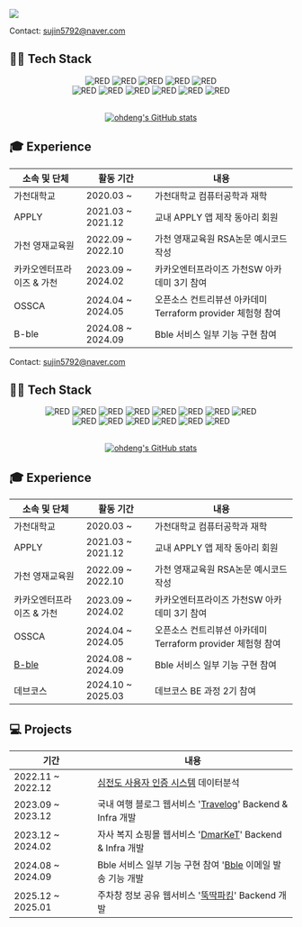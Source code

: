 ![](https://capsule-render.vercel.app/api?type=waving&height=150&text=Introduce🙋‍♀️&section=header&color=CDE4AD&fontSize=30&animation=twinkling )


<h> Contact: sujin5792@naver.com </h>

<h2>👨‍💻 Tech Stack  </h2>

<div align=center>
<div>
  <img alt="RED" src ="https://img.shields.io/badge/JAVA-004027.svg?&style=for-the-badge&logo=Jameson&logoColor=white"/>
<img alt="RED" src ="https://img.shields.io/badge/SPRING-6DB33F.svg?&style=for-the-badge&logo=Spring&logoColor=white"/>
<img alt="RED" src ="https://img.shields.io/badge/MySQL-4479A1.svg?&style=for-the-badge&logo=MYSQL&logoColor=white"/>
<img alt="RED" src ="https://img.shields.io/badge/MariaDB-003545.svg?&style=for-the-badge&logo=MariaDB&logoColor=white"/>
<img alt="RED" src ="https://img.shields.io/badge/Intellij-000000.svg?&style=for-the-badge&logo=intellijidea&logoColor=white"/>
  
</div>

<div>
<img alt="RED" src ="https://img.shields.io/badge/elasticsearch-005571.svg?&style=for-the-badge&logo=elasticsearch&logoColor=white"/>
<img alt="RED" src ="https://img.shields.io/badge/githubactions-2088FF.svg?&style=for-the-badge&logo=githubactions&logoColor=white"/>
<img alt="RED" src ="https://img.shields.io/badge/docker-2496ED.svg?&style=for-the-badge&logo=docker&logoColor=white"/>
<img alt="RED" src ="https://img.shields.io/badge/aws-232F3E.svg?&style=for-the-badge&logo=amazonwebservices&logoColor=white"/> 
<img alt="RED" src ="https://img.shields.io/badge/linux-FCC624.svg?&style=for-the-badge&logo=linux&logoColor=white"/>
<img alt="RED" src ="https://img.shields.io/badge/terraform-844FBA.svg?&style=for-the-badge&logo=terraform&logoColor=white"/>

</div>
</div>

</br>
<div align=center>
  
[![ohdeng's GitHub stats](https://github-readme-stats.vercel.app/api?username=ohdeng02&theme=blue_navy&show_icons=true&hide=stars)](https://github.com/anuraghazra/github-readme-stats)
</div>

<h2>🎓 Experience</h2>

|소속 및 단체|활동 기간|내용|
|---|---|---|
|가천대학교| 2020.03 ~ | 가천대학교 컴퓨터공학과 재학
|APPLY| 2021.03 ~ 2021.12| 교내 APPLY 앱 제작 동아리 회원
|가천 영재교육원|2022.09 ~ 2022.10| 가천 영재교육원 RSA논문 예시코드 작성 |
|카카오엔터프라이즈 & 가천|2023.09 ~ 2024.02| 카카오엔터프라이즈 가천SW 아카데미 3기 참여
|OSSCA| 2024.04 ~ 2024.05| 오픈소스 컨트리뷰션 아카데미 Terraform provider 체험형 참여
|B-ble| 2024.08 ~ 2024.09| Bble 서비스 일부 기능 구현 참여


<h> Contact: sujin5792@naver.com </h>

<h2>👨‍💻 Tech Stack  </h2>

<div align=center>
<div>
<img alt="RED" src ="https://img.shields.io/badge/JAVA-004027.svg?&style=for-the-badge&logo=Jameson&logoColor=white"/>
<img alt="RED" src ="https://img.shields.io/badge/SPRING-6DB33F.svg?&style=for-the-badge&logo=Spring&logoColor=white"/>
<img alt="RED" src ="https://img.shields.io/badge/MySQL-4479A1.svg?&style=for-the-badge&logo=MYSQL&logoColor=white"/>
<img alt="RED" src ="https://img.shields.io/badge/MariaDB-003545.svg?&style=for-the-badge&logo=MariaDB&logoColor=white"/>
<img alt="RED" src ="https://img.shields.io/badge/Spring_Security-6DB33F?style=for-the-badge&logo=spring-security&logoColor=white"/>
<img alt="RED" src ="https://img.shields.io/badge/JWT-000000?style=for-the-badge&logo=jsonwebtokens&logoColor=white"/>
<img alt="RED" src ="https://img.shields.io/badge/OAuth_2.0-3C3C3C?style=for-the-badge&logo=auth0&logoColor=white"/>
<img alt="RED" src ="https://img.shields.io/badge/Intellij-000000.svg?&style=for-the-badge&logo=intellijidea&logoColor=white"/>
  
</div>

<div>
<img alt="RED" src ="https://img.shields.io/badge/elasticsearch-005571.svg?&style=for-the-badge&logo=elasticsearch&logoColor=white"/>
<img alt="RED" src ="https://img.shields.io/badge/githubactions-2088FF.svg?&style=for-the-badge&logo=githubactions&logoColor=white"/>
<img alt="RED" src ="https://img.shields.io/badge/docker-2496ED.svg?&style=for-the-badge&logo=docker&logoColor=white"/>
<img alt="RED" src ="https://img.shields.io/badge/aws-232F3E.svg?&style=for-the-badge&logo=amazonwebservices&logoColor=white"/> 
<img alt="RED" src ="https://img.shields.io/badge/linux-FCC624.svg?&style=for-the-badge&logo=linux&logoColor=white"/>
<img alt="RED" src ="https://img.shields.io/badge/terraform-844FBA.svg?&style=for-the-badge&logo=terraform&logoColor=white"/>

</div>
</div>

</br>
<div align=center>
  
[![ohdeng's GitHub stats](https://github-readme-stats.vercel.app/api?username=ohdeng02&theme=blue_navy&show_icons=true&hide=stars)](https://github.com/anuraghazra/github-readme-stats)
</div>

<h2>🎓 Experience</h2>

|소속 및 단체|활동 기간|내용|
|---|---|---|
|가천대학교| 2020.03 ~ | 가천대학교 컴퓨터공학과 재학
|APPLY| 2021.03 ~ 2021.12| 교내 APPLY 앱 제작 동아리 회원
|가천 영재교육원|2022.09 ~ 2022.10| 가천 영재교육원 RSA논문 예시코드 작성 |
|카카오엔터프라이즈 & 가천|2023.09 ~ 2024.02| 카카오엔터프라이즈 가천SW 아카데미 3기 참여
|OSSCA| 2024.04 ~ 2024.05| 오픈소스 컨트리뷰션 아카데미 Terraform provider 체험형 참여
|[B-ble](https://bblepro.com)| 2024.08 ~ 2024.09| Bble 서비스 일부 기능 구현 참여
|데브코스| 2024.10 ~ 2025.03| 데브코스 BE 과정 2기 참여


<h2>💻 Projects</h3>

| 기간 | 내용 |
| --- | --- |
| 2022.11 ~ 2022.12 | <a href="https://github.com/p-project6/p_p">심전도 사용자 인증 시스템</a> 데이터분석 |
| 2023.09 ~ 2023.12 | 국내 여행 블로그 웹서비스 '<a href="https://github.com/Wanza2023">Travelog</a>' Backend & Infra 개발 |
| 2023.12 ~ 2024.02 | 자사 복지 쇼핑몰 웹서비스 '<a href="https://github.com/ohdeng02/dmarket-back">DmarKeT</a>' Backend & Infra 개발 |
| 2024.08 ~ 2024.09| Bble 서비스 일부 기능 구현 참여 '<a href="https://bblepro.com">Bble</a> 이메일 발송 기능 개발 |
| 2025.12 ~ 2025.01| 주차창 정보 공유 웹서비스 '<a href="https://github.com/prgrms-be-devcourse/NBE2-3-3-TEAM4">뚝딱파킹</a>' Backend 개발 |

<br/>

